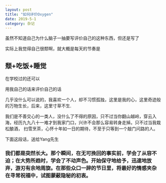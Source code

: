 ```yaml
---
layout: post
title: "如何评价Oxygen"
date: 2019-5-1
category: 杂记
---
```


虽然不知道自己为什么脑子一抽要写评价自己的这种东西，但还是写了

实际上我觉得自己很颓啊，就大概是每天的节奏是

## 颓+吃饭+睡觉

在学校过的还可以

用我自己的话来评价自己的话

几乎没什么可以说的，我喜欢一个人，却不习惯孤独，这里是我的心，这里奇迹般的万物生长，后来，这里寸草不生.

我们是不善交心的一类人，没什么了不得的原因，只不过当你翻山越岭，穿云入海，经历九九八十一难才到我家门口，兴许不会那么容易转身走掉。只不过当我栽松酿酒，
扫雪烹茶，心怀十年如一日的期待，不至于只等到一个敲门问路的人。

下面这段话，送给Yang先生

### 我们都是突然长大。那个瞬间，在无可挽回的事实前，学会了从容不迫；在大势所趋时，学会了不动声色。开始保守地给予，迅速地放弃，游刃有余地周旋。在那些众口一辞的节日里，将最好的情感夹杂在寻常祝福中，试图蒙蔽隐秘的初衷。
